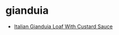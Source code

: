 # gianduia

 * [Italian Gianduia Loaf With Custard Sauce](index/i/italian-gianduia-loaf-with-custard-sauce-2829.json)
